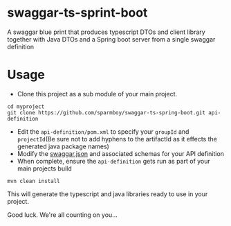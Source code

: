 # swaggar-ts-sprint-boot
A swaggar blue print that produces typescript DTOs and client library together with Java DTOs and a Spring boot server from a single swaggar definition

# Usage
* Clone this project as a sub module of your main project.
```batch
cd myproject
git clone https://github.com/sparmboy/swaggar-ts-spring-boot.git api-definition
```
* Edit the ```api-definition/pom.xml``` to specify your ```groupId``` and ```projectId```(Be sure not to add hyphens to the artifactId as it effects the generated java package names)
* Modify the [swaggar.json](src/main/resources/swaggar.json) and associated schemas for your API definition
* When complete, ensure the ```api-definition``` gets run as part of your main projects build
```batch
mvn clean install
```

This will generate the typescript and java libraries ready to use in your project.

Good luck. We're all counting on you...

